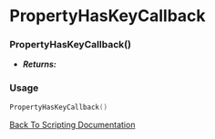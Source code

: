 # PropertyHasKeyCallback

### PropertyHasKeyCallback()
- ***Returns:*** 

### Usage

```Lua
PropertyHasKeyCallback()
```


[Back To Scripting Documentation](../README.md)
